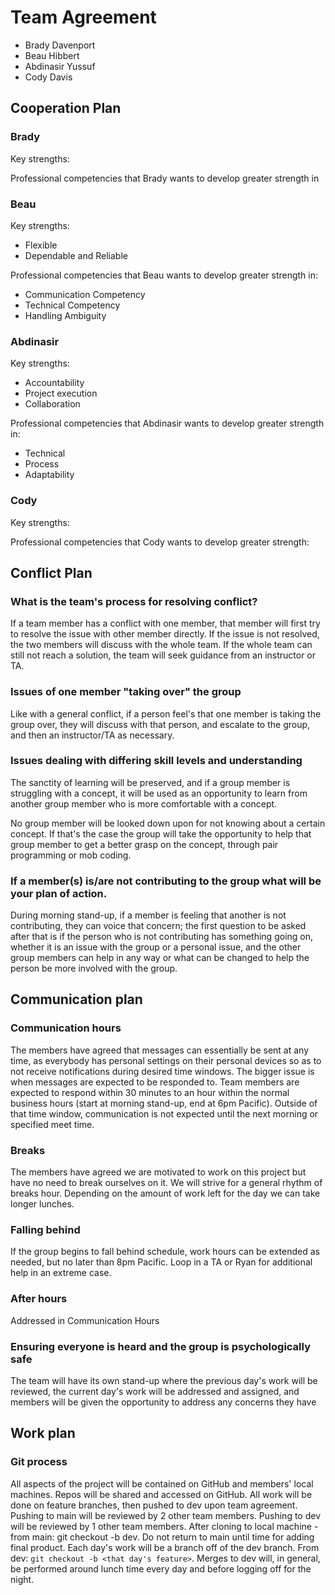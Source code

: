 # Team Agreement

- Brady Davenport
- Beau Hibbert 
- Abdinasir Yussuf
- Cody Davis

## Cooperation Plan

### Brady

Key strengths:


Professional competencies that Brady wants to develop greater strength in


### Beau 

Key strengths:

* Flexible
* Dependable and Reliable

Professional competencies that Beau wants to develop greater strength in:

* Communication Competency
* Technical Competency
* Handling Ambiguity

### Abdinasir

Key strengths: 
  - Accountability 
  - Project execution
  - Collaboration

Professional competencies that Abdinasir wants to develop greater strength in:
  - Technical 
  - Process
  - Adaptability 

### Cody

Key strengths:


Professional competencies that Cody wants to develop greater strength:

## Conflict Plan

### What is the team's process for resolving conflict?

If a team member has a conflict with one member, that member will first try to resolve the issue with other member directly. If the issue is not resolved, the two members will discuss with the whole team. If the whole team can still not reach a solution, the team will seek guidance from an instructor or TA.

### Issues of one member "taking over" the group

Like with a general conflict, if a person feel's that one member is taking the group over, they will discuss with that person, and escalate to the group, and then an instructor/TA as necessary.

### Issues dealing with differing skill levels and understanding

The sanctity of learning will be preserved, and if a group member is struggling with a concept, it will be used as an opportunity to learn from another group member who is more comfortable with a concept. 

No group member will be looked down upon for not knowing about a certain concept. If that's the case the group will take the opportunity to help that group member to get a better grasp on the concept, through pair programming or mob coding.



### If a member(s) is/are not contributing to the group what will be your plan of action. 

During morning stand-up, if a member is feeling that another is not contributing, they can voice that concern; the first question to be asked after that is if the person who is not contributing has something going on, whether it is an issue with the group or a personal issue, and the other group members can help in any way or what can be changed to help the person be more involved with the group.

## Communication plan

### Communication hours

The members have agreed that messages can essentially be sent at any time, as everybody has personal settings on their personal devices so as to not receive notifications during desired time windows. The bigger issue is when messages are expected to be responded to. Team members are expected to respond within 30 minutes to an hour within the normal business hours (start at morning stand-up, end at 6pm Pacific). Outside of that time window, communication is not expected until the next morning or specified meet time.


### Breaks

The members have agreed we are motivated to work on this project but have no need to break ourselves on it. We will strive for a general rhythm of breaks hour. Depending on the amount of work left for the day we can take longer lunches.

### Falling behind

If the group begins to fall behind schedule, work hours can be extended as needed, but no later than 8pm Pacific. Loop in a TA or Ryan for additional help in an extreme case.

### After hours

Addressed in Communication Hours

### Ensuring everyone is heard and the group is psychologically safe

 The team will have its own stand-up where the previous day's work will be reviewed, the current day's work will be addressed and assigned, and members will be given the opportunity to address any concerns they have

## Work plan

### Git process

All aspects of the project will be contained on GitHub and members' local machines.
Repos will be shared and accessed on GitHub.
All work will be done on feature branches, then pushed to dev upon team agreement. Pushing to main will be reviewed by 2 other team members. Pushing to dev will be reviewed by 1 other team members.
After cloning to local machine - from main: git checkout -b dev.
Do not return to main until time for adding final product.
Each day's work will be a branch off of the dev branch.
From dev: `git checkout -b <that day's feature>`.
Merges to dev will, in general, be performed around lunch time every day and before logging off for the night. 